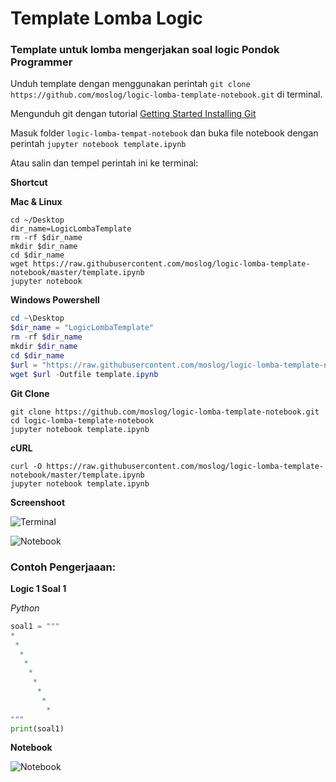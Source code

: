 # Template Lomba Logic
### Template untuk lomba mengerjakan soal logic Pondok Programmer

Unduh template dengan menggunakan perintah `git clone https://github.com/moslog/logic-lomba-template-notebook.git` di terminal.

Mengunduh git dengan tutorial [Getting Started Installing Git](https://git-scm.com/book/en/v2/Getting-Started-Installing-Git)

Masuk folder `logic-lomba-tempat-notebook` dan buka file notebook dengan perintah `jupyter notebook template.ipynb`

Atau salin dan tempel perintah ini ke terminal:

**Shortcut**

**Mac & Linux**
```shell
cd ~/Desktop
dir_name=LogicLombaTemplate
rm -rf $dir_name
mkdir $dir_name
cd $dir_name
wget https://raw.githubusercontent.com/moslog/logic-lomba-template-notebook/master/template.ipynb
jupyter notebook
```

**Windows Powershell**
```powershell
cd ~\Desktop
$dir_name = "LogicLombaTemplate"
rm -rf $dir_name
mkdir $dir_name
cd $dir_name
$url = "https://raw.githubusercontent.com/moslog/logic-lomba-template-notebook/master/template.ipynb"
wget $url -Outfile template.ipynb
```
**Git Clone**
```shell
git clone https://github.com/moslog/logic-lomba-template-notebook.git
cd logic-lomba-template-notebook
jupyter notebook template.ipynb
```

**cURL**
```shell
curl -O https://raw.githubusercontent.com/moslog/logic-lomba-template-notebook/master/template.ipynb
jupyter notebook template.ipynb
```


**Screenshoot**

![Terminal](terminal.png)

![Notebook](jupyter-notebook.png)

### Contoh Pengerjaaan:

**Logic 1 Soal 1**

_Python_
   ```python
   soal1 = """
   *
    *
     *
      *
       *
        *
         *
          *
           *
   """
   print(soal1)
   ```
   
   **Notebook**
    
![Notebook](soal1logic1.png)

